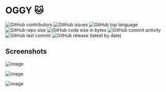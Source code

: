 # OGGY 🐱
![GitHub contributors](https://img.shields.io/github/contributors/TienNHM/OGGY) ![GitHub issues](https://img.shields.io/github/issues/TienNHM/OGGY?color=red) ![GitHub top language](https://img.shields.io/github/languages/top/TienNHM/OGGY?color=cyan) ![GitHub repo size](https://img.shields.io/github/repo-size/TienNHM/OGGY) ![GitHub code size in bytes](https://img.shields.io/github/languages/code-size/TienNHM/OGGY) ![GitHub commit activity](https://img.shields.io/github/commit-activity/m/TienNHM/OGGY?color=g) ![GitHub last commit](https://img.shields.io/github/last-commit/TienNHM/OGGY?color=yellow) ![GitHub release (latest by date)](https://img.shields.io/github/v/release/TienNHM/OGGY)

## Screenshots

![image](https://github.com/TienNHM/OGGY/assets/33385777/2ca36602-0425-4a7d-adba-0e1f0ce3cbf1)

![image](https://github.com/TienNHM/OGGY/assets/33385777/ff8013eb-0110-49ff-aa36-c439635511b6)

![image](https://github.com/TienNHM/OGGY/assets/33385777/9d7e963d-d2e2-4607-9c53-ac9ee8b50195)

